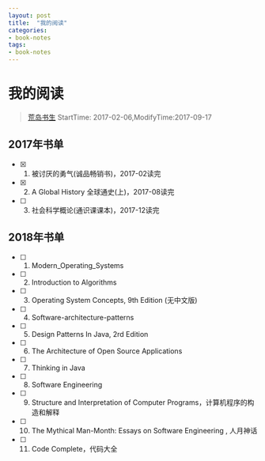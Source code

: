```yaml
---
layout: post
title:  "我的阅读"
categories:
- book-notes
tags:
- book-notes
---
```


# 我的阅读
>[荒岛书生](http://www.lidaxiang.cn/)
StartTime: 2017-02-06,ModifyTime:2017-09-17

## 2017年书单
+ [x] 1. 被讨厌的勇气(诚品畅销书)，2017-02读完
+ [x] 2. A Global History 全球通史(上)，2017-08读完
+ [ ] 3. 社会科学概论(通识课课本)，2017-12读完

## 2018年书单
+ [ ] 1. Modern_Operating_Systems
+ [ ] 2. Introduction to Algorithms
+ [ ] 3. Operating System Concepts, 9th Edition (无中文版)
+ [ ] 4. Software-architecture-patterns
+ [ ] 5. Design Patterns In Java, 2rd Edition
+ [ ] 6. The Architecture of Open Source Applications
+ [ ] 7. Thinking in Java
+ [ ] 8. Software Engineering
+ [ ] 9. Structure and Interpretation of Computer Programs，计算机程序的构造和解释
+ [ ] 10. The Mythical Man-Month: Essays on Software Engineering , 人月神话
+ [ ] 11. Code Complete，代码大全

